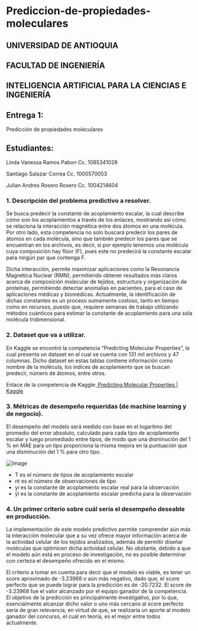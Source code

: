 # Prediccion-de-propiedades-moleculares

## UNIVERSIDAD DE ANTIOQUIA
## FACULTAD DE INGENIERÍA
## INTELIGENCIA ARTIFICIAL PARA LA CIENCIAS E INGENIERÍA





## Entrega 1:

Predicción de propiedades moleculares




## Estudiantes:

Linda Vanessa Ramos Pabon 
Cc. 1085341028

Santiago Salazar Correa
Cc. 1000570053

Julian Andres Rosero Rosero
Cc. 1004214604



### 1. Descripción del problema predictivo a resolver.

   Se busca predecir la constante de acoplamiento escalar, la cual describe cómo son los acoplamientos a través de los enlaces, mostrando así cómo se relaciona la interacción magnética entre dos átomos en una molécula. Por otro lado, esta competencia no solo buscará predecir los pares de átomos en cada molécula, sino que también predecir los pares que se encuentran en los archivos, es decir, si por ejemplo tenemos una molécula cuya composición hay flúor (F), pues este no predecirá la constante escalar para ningún par que contenga F.

   Dicha interacción, permite maximizar aplicaciones como la Resonancia Magnética Nuclear (RMN), permitiendo obtener resultados más claros acerca de composición molecular de tejidos, estructura y organización de proteínas, permitiendo detectar anomalías en pacientes, para el caso de aplicaciones médicas y biomédicas.
Actualmente, la identificación de dichas constantes es un proceso sumamente costoso, tanto en tiempo como en recursos, puesto que, requiere semanas de trabajo utilizando métodos cuánticos para estimar la constante de acoplamiento para una sola molécula tridimensional.


### 2. Dataset que va a utilizar.

   En Kaggle se encontró la competencia “Predicting Molecular Properties”, la cual presenta un dataset en el cual se cuenta con 131 mil archivos y 47 columnas. Dicho  dataset en estas tablas contiene información como nombre de la molécula, los índices de acoplamiento que se buscan predecir, número de átomos, entre otros.

  Enlace de la competencia de Kaggle:[ Predicting Molecular Properties | Kaggle](https://www.kaggle.com/competitions/champs-scalar-coupling/overview)

 
### 3. Métricas de desempeño requeridas (de machine learning y de negocio).

   El desempeño del modelo será medido con base en el logaritmo del promedio del error absoluto, calculado para cada tipo de acoplamiento escalar y luego promediado entre tipos, de modo que una disminución del 1 % en MAE para un tipo proporciona la misma mejora en la puntuación que una disminución del 1 % para otro tipo.

![Image](https://user-images.githubusercontent.com/126119492/222940435-c097790f-b04e-4a32-b63d-7a7b102d748b.png)

* T es el número de tipos de acoplamiento escalar
* nt es el número de observaciones de tipo
* yi es la constante de acoplamiento escalar real para la observación
* ŷi es la constante de acoplamiento escalar predicha para la observación



### 4. Un primer criterio sobre cuál sería el desempeño deseable en producción.

   La implementación de este modelo predictivo permite comprender aún más la interacción molecular que a su vez ofrece mayor información acerca de la actividad celular de los tejidos analizados, además de permitir diseñar moléculas que optimicen dicha actividad celular. No obstante, debido a que el modelo aún está en proceso de investigación, no es posible determinar con certeza el desempeño ofrecido en el mismo.

   El criterio a tomar en cuenta para decir que el modelo es viable, es tener un score aproximado de -3.23968 o aún más negativo, dado que, el score perfecto que se puede lograr para la predicción es de -20.7232. El score de -3.23968 fue el valor alcanzado por el equipo ganador de la competencia. El objetivo de la predicción es principalmente investigativo, por lo que, esencialmente alcanzar dicho valor o uno más cercano al score perfecto sería de gran relevancia, en virtud de que, se realizaría un aporte al modelo ganador del concurso, el cual en teoría, es el mejor entre todos actualmente. 


